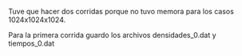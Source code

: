 Tuve que hacer dos corridas porque no tuvo memora para los casos 1024x1024x1024.

Para la primera corrida guardo los archivos densidades_0.dat y tiempos_0.dat
